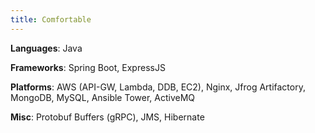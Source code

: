 ```yaml
---
title: Comfortable
---
```


**Languages**: Java

**Frameworks**: Spring Boot, ExpressJS

**Platforms**: AWS (API-GW, Lambda, DDB, EC2), Nginx, Jfrog Artifactory, MongoDB, MySQL, Ansible Tower, ActiveMQ

**Misc**: Protobuf Buffers (gRPC), JMS, Hibernate
